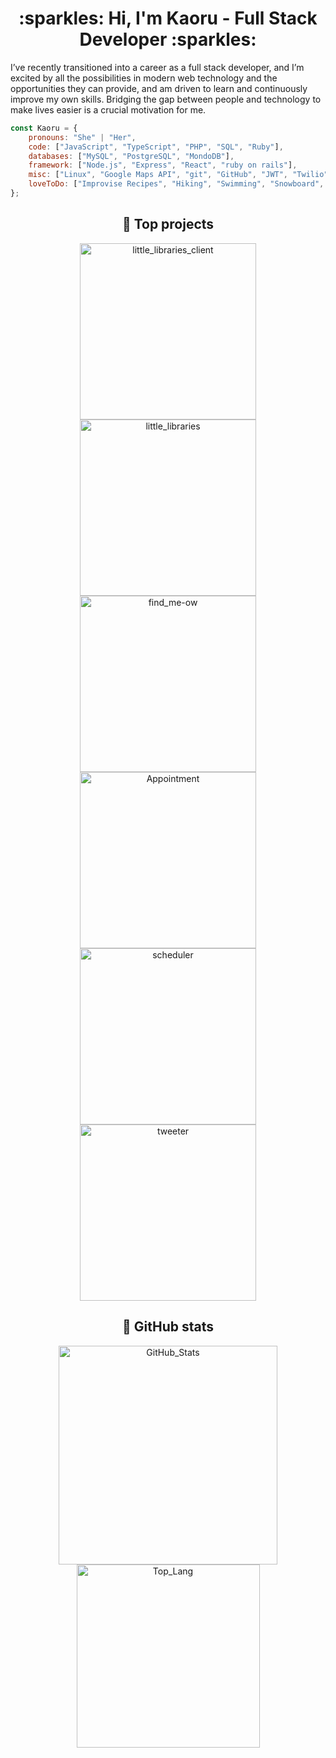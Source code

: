 

<h1 align="center"> :sparkles: Hi, I'm Kaoru - Full Stack Developer :sparkles:</h1>
<p>
    I’ve recently transitioned into a career as a full stack developer, and I’m excited by all the possibilities in modern web technology and the opportunities they can provide, and am driven to learn and continuously improve my own skills. Bridging the gap between people and technology to make lives easier is a crucial motivation for me.
</p>


```javascript
const Kaoru = {
    pronouns: "She" | "Her",
    code: ["JavaScript", "TypeScript", "PHP", "SQL", "Ruby"],
    databases: ["MySQL", "PostgreSQL", "MondoDB"],
    framework: ["Node.js", "Express", "React", "ruby on rails"],
    misc: ["Linux", "Google Maps API", "git", "GitHub", "JWT", "Twilio", "Heroku", "Netlify", "ejs", "Mongoose" ],
    loveToDo: ["Improvise Recipes", "Hiking", "Swimming", "Snowboard", "Coding"]
};
```

<h2 align="center"> 🚀 Top projects </h2>
<p align="center">
    <a href="https://github.com/CarlSmoky/little_libraries_client"><img width="282" src="https://github-readme-stats.vercel.app/api/pin/?username=CarlSmoky&repo=little_libraries_client&theme=dracula" alt="little_libraries_client"></a>
    <a href="https://github.com/CarlSmoky/little_libraries"><img width="282" src="https://github-readme-stats.vercel.app/api/pin/?username=CarlSmoky&repo=little_libraries&theme=dracula" alt="little_libraries"></a>
    <a href="https://github.com/CarlSmoky/find_me-ow"><img width="282" src="https://github-readme-stats.vercel.app/api/pin/?username=CarlSmoky&repo=find_me-ow&theme=dracula" alt="find_me-ow"></a>
    <a href="https://github.com/CarlSmoky/Appointment"><img width="282" src="https://github-readme-stats.vercel.app/api/pin/?username=CarlSmoky&repo=Appointment&theme=dracula" alt="Appointment"></a>
    <a href="https://github.com/CarlSmoky/scheduler"><img width="282" src="https://github-readme-stats.vercel.app/api/pin/?username=CarlSmoky&repo=scheduler&theme=dracula" alt="scheduler"></a>
    <a href="https://github.com/CarlSmoky/tweeter"><img width="282" src="https://github-readme-stats.vercel.app/api/pin/?username=CarlSmoky&repo=tweeter&theme=dracula" alt="tweeter"></a>
</P>
<h2 align="center"> 🤖 GitHub stats </h2>
<p align="center">
<img width="350" src="https://github-readme-stats.vercel.app/api?username=CarlSmoky&show_icons=true&theme=dracula&custom_title=Kaoru's_GitHub_Stats" alt="GitHub_Stats">

<img width="293" src="https://github-readme-stats.vercel.app/api/top-langs/?username=CarlSmoky&layout=compact&theme=dracula" alt="Top_Lang">
</p>
